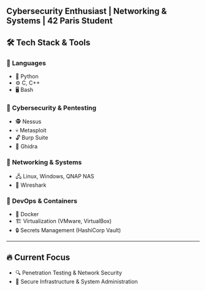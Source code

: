 **Cybersecurity Enthusiast | Networking & Systems | 42 Paris Student**  
---

## 🛠️ **Tech Stack & Tools**  

### 🔹 **Languages**  
- 🐍 Python  
- ⚙️ C, C++  
- 🖥️ Bash  

### 🔹 **Cybersecurity & Pentesting**  
- 🕵️ Nessus  
- 💀 Metasploit  
- 🔓 Burp Suite 
- 🧩 Ghidra  

### 🔹 **Networking & Systems**  
- 🖧 Linux, Windows, QNAP NAS
- 📡 Wireshark

### 🔹 **DevOps & Containers**  
- 🐳 Docker  
- 🏗️ Virtualization (VMware, VirtualBox)  
- 🔒 Secrets Management (HashiCorp Vault)

---
## 🔥 **Current Focus**  
- 🔍 Penetration Testing & Network Security  
- 🔗 Secure Infrastructure & System Administration  
